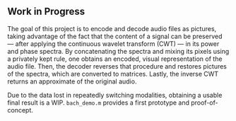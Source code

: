 ## Work in Progress

The goal of this project is to encode and decode audio files as pictures, taking advantage of the fact that the content of a signal can be preserved — after applying the continuous wavelet transform (CWT) — in its power and phase spectra. 
By concatenating the spectra and mixing its pixels using a privately kept rule, one obtains an encoded, visual representation of the audio file. 
Then, the decoder reverses that procedure and restores pictures of the spectra, which are converted to matrices. 
Lastly, the inverse CWT returns an approximate of the original audio. 

Due to the data lost in repeatedly switching modalities, obtaining a usable final result is a WIP. ```bach_demo.m``` provides a first prototype and proof-of-concept.

